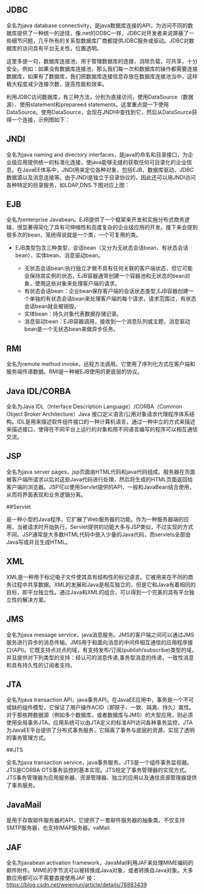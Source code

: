 ## JDBC

全名为java database connectivity，是java数据库连接的API，为访问不同的数据库提供了一种统一的途径，像.net的ODBC一样，JDBC对开发者来说屏蔽了一些细节问题，几乎所有的关系型数据库厂商都提供JDBC服务或驱动。JDBC对数据库的访问具有平台无关性，位置透明。

这里多提一句，数据库连接池，用于管理数据库的连接，消除负载，可共享，十分安全。例如：如果没有数据库连接池，那么我们每一次和数据库的操作都需要连接数据库，如果有了数据库，我们把数据库连接信息存放在数据库连接池当中，这样极大程度减少连接次数，提高性能和效率。

利用JDBC访问数据库，有三种方法，分别为直接访问，使用DataSource（数据源）、使用statement和prepareed statements。这里重点提一下使用DataSource。使用DataSource，会现在JNDI中查找到它，然后从DataSource获得一个连接，示例图如下：

                                      


## JNDI

全名为java naming and directory interfaces，是java的命名和目录接口，为企业级应用提供统一的标准化连接，使java能够无缝的获取任何可目录化的企业信息。在JavaEE体系中，JNDI用来定位各种对象，包括EJB，数据库驱动，JDBC数据源以及消息连接等。由于JNDI是独立于目录协议的，因此还可以用JNDI访问各种特定的目录服务，如LDAP,DNS.下图对应上图：


## EJB

全名为enterprise Javabean。EJB提供了一个框架来开发和实施分布式商务逻辑，很显著得简化了具有可伸缩性和高度复杂的企业级应用的开发。接下来会提到很多次的bean，笼统得说就是一个类，一个可复用的类。

- EJB类型包含三种类型，会话bean（又分为无状态会话bean，有状态会话bean）、实体bean、消息驱动bean。

	- 无状态会话bean:执行独立才做不具有任何关联的客户端状态，但它可能会保持其实例的状态，EJB容器通常创建一个容器池和无状态的bean对象，使用这些对象来处理客户端的请求。
	- 有状态会话bean：企业bean保存客户端的会话状态类型,EJB容器创建一个单独的有状态会话bean来处理客户端的每个请求，请求范围过，有状态会话bean就会被销毁。
	- 实体bean：持久对象代表数据存储记录。
	- 消息驱动bean：EJB容器调用，接收到一个消息队列或主题，消息驱动bean是一个无状态bean来做异步任务。


## RMI

全名为remote method invoke，远程方法调用。它使用了序列化方式在客户端和服务端传递数据。RMI是一种被EJB使用的更底层的协议。


## Java IDL/CORBA

全名为Java IDL（Interface Description Language）/CORBA（Common Object Broker Architecture）Java 接口定义语言/公用对象请求代理程序体系结构。IDL是用来描述软件组件接口的一种计算机语言，通过一种中立的方式来描述来描述接口，使得在不同平台上运行的对象和用不同语言编写的程序可以相互通信交流。


## JSP

全名为java server pages，jsp页面由HTML代码和java代码组成。服务器在页面被客户端所请求以后对这些Java代码进行处理，然后将生成的HTML页面返回给客户端的浏览器。JSP可以使用Servlet提供的API，一般和JavaBean结合使用，从而将界面表现和业务逻辑分离。

##Servlet

是一种小型的Java程序，它扩展了Web服务器的功能。作为一种服务器端的应用，当被请求时开始执行。Servlet提供的功能大多与JSP类似，不过实现的方式不同。JSP通常是大多数HTML代码中嵌入少量的Java代码，而servlets全部由Java写成并且生成HTML。

## XML

XML是一种用于标记电子文件使其具有结构性的标记语言。它被用来在不同的商务过程中共享数据。XML的发展和Java是相互独立的，但是它和Java有着相同的目标，即平台独立性。通过Java和XML的组合，可以得到一个完美的具有平台独立性的解决方案。


## JMS

全名为java message service，java消息服务。JMS的客户端之间可以通过JMS服务进行异步的消息传输。JMS用于和面向消息的中间件相互通信的应用程序接口(API)。它既支持点对点的域，有支持发布/订阅(publish/subscribe)类型的域，并且提供对下列类型的支持：经认可的消息传递,事务型消息的传递，一致性消息和具有持久性的订阅者支持。

## JTA

全名为java transaction API，java事务API。在JavaEE应用中，事务是一个不可或缺的组件模型，它保证了用户操作ACID（即原子、一致、隔离、持久）属性。对于那些跨数据源（例如多个数据库，或者数据库与JMS）的大型应用，则必须使用全局事务JTA。应用系统可以由JTA定义的标准API访问各种事务监控，JTA为JavaEE平台提供了分布式事务服务，它隔离了事务与底层的资源，实现了透明的事务管理方式。

##JTS

全名为java transaction service，java事务服务。JTS是一个组件事务监视器。JTS是CORBA OTS事务监控的基本实现。JTS规定了事务管理器的实现方式。JTS事务管理器为应用服务器、资源管理器、独立的应用以及通信资源管理器提供了事务服务。

## JavaMail

是用于存取邮件服务器的API，它提供了一套邮件服务器的抽象类。不仅支持SMTP服务器，也支持IMAP服务器。vaMail.

## JAF

全名为javabean activation framework，JavaMail利用JAF来处理MIME编码的邮件附件。MIME的字节流可以被转换成Java对象，或者转换自Java对象。大多数应用都可以不需要直接使用JAF
接：https://blog.csdn.net/weienjun/article/details/78883439